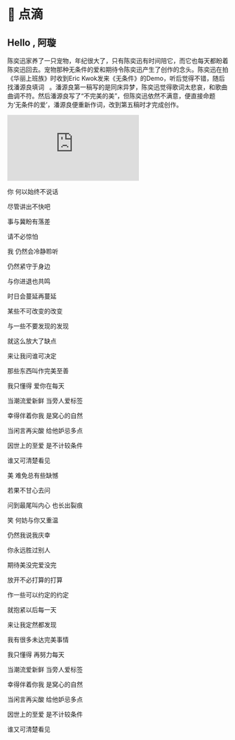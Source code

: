 # 📒 点滴

## Hello , 阿璇

陈奕迅家养了一只宠物，年纪很大了，只有陈奕迅有时间陪它，而它也每天都盼着陈奕迅回去。宠物那种无条件的爱和期待令陈奕迅产生了创作的念头。陈奕迅在拍《华丽上班族》时收到Eric Kwok发来《无条件》的Demo，听后觉得不错，随后找潘源良填词   。潘源良第一稿写的是同床异梦，陈奕迅觉得歌词太悲哀，和歌曲曲调不符。然后潘源良写了“不完美的美”，但陈奕迅依然不满意，便直接命题为‘无条件的爱’，潘源良便重新作词，改到第五稿时才完成创作。

<iframe src="https://player.bilibili.com/player.html?isOutside=true&aid=637248194&bvid=BV1Yb4y1s7nD&cid=546204740&p=1&autoplay=false" scrolling="no" border="0" frameborder="no" framespacing="0" allowfullscreen="true"></iframe>


你 何以始终不说话 

尽管讲出不快吧 

事与冀盼有落差 

请不必惊怕 

我 仍然会冷静聆听 

仍然紧守于身边 

与你进退也共鸣 

时日会蔓延再蔓延 

某些不可改变的改变 

与一些不要发现的发现 

就这么放大了缺点 

来让我问谁可决定 

那些东西叫作完美至善

我只懂得 爱你在每天 

当潮流爱新鲜 当旁人爱标签 

幸得伴着你我 是窝心的自然 

当闲言再尖酸 给他妒忌多点 

因世上的至爱 是不计较条件 

谁又可清楚看见 

美 难免总有些缺憾 

若果不甘心去问 

问到最尾叫内心 也长出裂痕

笑 何妨与你又重温 

仍然我说我庆幸 

你永远胜过别人

期待美没完爱没完 

放开不必打算的打算 

作一些可以约定的约定 

就抱紧以后每一天 

来让我定然都发现 

我有很多未达完美事情 

我只懂得 再努力每天 

当潮流爱新鲜 当旁人爱标签 

幸得伴着你我 是窝心的自然 

当闲言再尖酸 给他妒忌多点 

因世上的至爱 是不计较条件 

谁又可清楚看见



